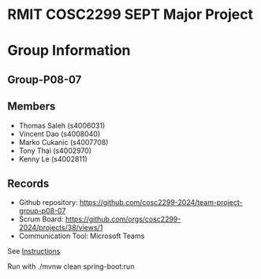 
# RMIT COSC2299 SEPT Major Project

# Group Information

## Group-P08-07

## Members
* Thomas Saleh (s4006031)
* Vincent Dao (s4008040)
* Marko Cukanic (s4007708)
* Tony Thai (s4002970)
* Kenny Le (s4002811)

## Records

* Github repository: https://github.com/cosc2299-2024/team-project-group-p08-07
* Scrum Board:  https://github.com/orgs/cosc2299-2024/projects/38/views/1
* Communication Tool: Microsoft Teams 

See [Instructions](INSTRUCTIONS.md)

Run with 
./mvnw clean spring-boot:run

